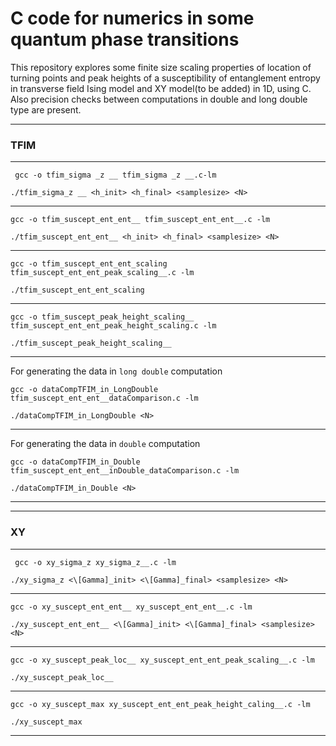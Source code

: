 # C code for numerics in some quantum phase transitions

This repository explores some finite size scaling properties of location of turning points and peak heights of a susceptibility of entanglement entropy in transverse field Ising model and XY model(to be added) in 1D, using C. Also precision checks between computations in double and long double type are present. 


-----------------------------
### TFIM
-----------------------------


` gcc -o tfim_sigma _z __ tfim_sigma _z __.c-lm`

`./tfim_sigma_z __ <h_init> <h_final> <samplesize> <N>`


-----------------------------


`gcc -o tfim_suscept_ent_ent__ tfim_suscept_ent_ent__.c -lm`

`./tfim_suscept_ent_ent__ <h_init> <h_final> <samplesize> <N>`


-----------------------------


`gcc -o tfim_suscept_ent_ent_scaling tfim_suscept_ent_ent_peak_scaling__.c -lm`

`./tfim_suscept_ent_ent_scaling`


-----------------------------


`gcc -o tfim_suscept_peak_height_scaling__ tfim_suscept_ent_ent_peak_height_scaling.c -lm`

`./tfim_suscept_peak_height_scaling__`


-----------------------------


For generating the data in `long double` computation

`gcc -o dataCompTFIM_in_LongDouble tfim_suscept_ent_ent__dataComparison.c -lm`

`./dataCompTFIM_in_LongDouble <N>`   


----------------------------



For generating the data in `double` computation

`gcc -o dataCompTFIM_in_Double tfim_suscept_ent_ent__inDouble_dataComparison.c -lm`

`./dataCompTFIM_in_Double <N>`


----------------------------

-----------------------------
### XY
-----------------------------


` gcc -o xy_sigma_z xy_sigma_z__.c -lm`

`./xy_sigma_z <\[Gamma]_init> <\[Gamma]_final> <samplesize> <N>`


-----------------------------


`gcc -o xy_suscept_ent_ent__ xy_suscept_ent_ent__.c -lm`

`./xy_suscept_ent_ent__ <\[Gamma]_init> <\[Gamma]_final> <samplesize> <N>`


-----------------------------


`gcc -o xy_suscept_peak_loc__ xy_suscept_ent_ent_peak_scaling__.c -lm`

`./xy_suscept_peak_loc__`


-----------------------------


`gcc -o xy_suscept_max xy_suscept_ent_ent_peak_height_caling__.c -lm`

`./xy_suscept_max`


-----------------------------

